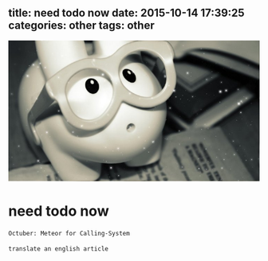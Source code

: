 title: need todo now
date: 2015-10-14 17:39:25
categories: other
tags: other
---
![](/images/s27.jpg)

# need todo now 

`Octuber: Meteor for Calling-System`

`translate an english article`